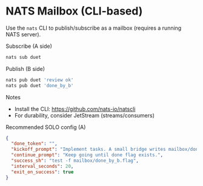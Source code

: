NATS Mailbox (CLI-based)
========================

Use the `nats` CLI to publish/subscribe as a mailbox (requires a running NATS server).

Subscribe (A side)
```bash
nats sub duet
```

Publish (B side)
```bash
nats pub duet 'review ok'
nats pub duet 'done_by_b'
```

Notes
- Install the CLI: https://github.com/nats-io/natscli
- For durability, consider JetStream (streams/consumers)

Recommended SOLO config (A)
```json
{
  "done_token": "",
  "kickoff_prompt": "Implement tasks. A small bridge writes mailbox/done_by_b.flag when NATS receives done_by_b.",
  "continue_prompt": "Keep going until done flag exists.",
  "success_sh": "test -f mailbox/done_by_b.flag",
  "interval_seconds": 20,
  "exit_on_success": true
}
```
